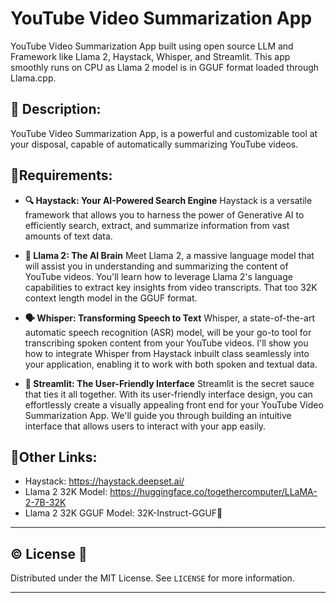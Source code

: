 # YouTube Video Summarization App
YouTube Video Summarization App built using open source LLM and Framework like Llama 2, Haystack, Whisper, and Streamlit. This app smoothly runs on CPU as Llama 2 model is in GGUF format loaded through Llama.cpp.

## 📝 Description:
YouTube Video Summarization App, is a powerful and customizable tool at your disposal, capable of automatically summarizing YouTube videos. 

## 💫Requirements:

- **🔍 Haystack: Your AI-Powered Search Engine**
Haystack is a versatile framework that allows you to harness the power of Generative AI to efficiently search, extract, and summarize information from vast amounts of text data. 

- **🤖 Llama 2: The AI Brain**
Meet Llama 2, a massive language model that will assist you in understanding and summarizing the content of YouTube videos. You'll learn how to leverage Llama 2's language capabilities to extract key insights from video transcripts. That too 32K context length model in the GGUF format.

- **🗣️ Whisper: Transforming Speech to Text**
Whisper, a state-of-the-art automatic speech recognition (ASR) model, will be your go-to tool for transcribing spoken content from your YouTube videos. I'll show you how to integrate Whisper from Haystack inbuilt class seamlessly into your application, enabling it to work with both spoken and textual data.

- **🚀 Streamlit: The User-Friendly Interface**
Streamlit is the secret sauce that ties it all together. With its user-friendly interface design, you can effortlessly create a visually appealing front end for your YouTube Video Summarization App. We'll guide you through building an intuitive interface that allows users to interact with your app easily.



## 🔗Other Links:
- Haystack: https://haystack.deepset.ai/
- Llama 2 32K Model: https://huggingface.co/togethercomputer/LLaMA-2-7B-32K
- Llama 2 32K GGUF Model: 32K-Instruct-GGUF🦌


 ---
## ©️ License 🪪 

Distributed under the MIT License. See `LICENSE` for more information.

---

